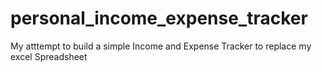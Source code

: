 # personal_income_expense_tracker
My atttempt to build a simple Income and Expense Tracker to replace my excel Spreadsheet
